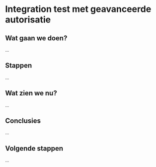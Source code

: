 # Integration test met geavanceerde autorisatie

## Wat gaan we doen?

...

## Stappen

...

## Wat zien we nu?

...

## Conclusies

...

## Volgende stappen

...
